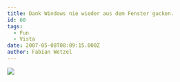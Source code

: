 ```yaml
---
title: Dank Windows nie wieder aus dem Fenster gucken.
id: 60
tags:
  - Fun
  - Vista
date: 2007-05-08T08:09:15.000Z
author: Fabian Wetzel
---
```


![](https://az275061.vo.msecnd.net/blogmedia/2007/05/vista_wetter.png)
